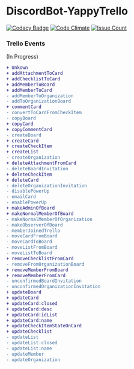 # DiscordBot-YappyTrello

[![Codacy Badge](https://api.codacy.com/project/badge/Grade/72d6f1b8e87e472fac2cd4e6d15dc6fa)](https://www.codacy.com/app/datiti/DiscordBot-YappyTrello?utm_source=github.com&amp;utm_medium=referral&amp;utm_content=datitisev/DiscordBot-YappyTrello&amp;utm_campaign=Badge_Grade)
[![Code Climate](https://codeclimate.com/github/datitisev/DiscordBot-YappyTrello/badges/gpa.svg)](https://codeclimate.com/github/datitisev/DiscordBot-YappyTrello)
[![Issue Count](https://codeclimate.com/github/datitisev/DiscordBot-YappyTrello/badges/issue_count.svg)](https://codeclimate.com/github/datitisev/DiscordBot-YappyTrello)

### Trello Events
(In Progress)

```diff
+ Unkown
+ addAttachmentToCard
+ addChecklistToCard
+ addMemberToBoard
+ addMemberToCard
- addMemberToOrganization
- addToOrganizationBoard
+ commentCard
- convertToCardFromCheckItem
- copyBoard
+ copyCard
+ copyCommentCard
- createBoard
+ createCard
+ createCheckItem
+ createList
- createOrganization
+ deleteAttachmentFromCard
- deleteBoardInvitation
+ deleteCheckItem
+ deleteCard
- deleteOrganizationInvitation
- disablePowerUp
- emailCard
- enablePowerUp
+ makeAdminOfBoard
+ makeNormalMemberOfBoard
- makeNormalMemberOfOrganization
- makeObserverOfBoard
- memberJoinedTrello
- moveCardFromBoard
- moveCardToBoard
- moveListFromBoard
- moveListToBoard
+ removeChecklistFromCard
- removeFromOrganizationBoard
+ removeMemberFromBoard
+ removeMemberFromCard
- unconfirmedBoardInvitation
- unconfirmedOrganizationInvitation
+ updateBoard
+ updateCard
+ updateCard:closed
+ updateCard:desc
+ updateCard:idList
+ updateCard:name
+ updateCheckItemStateOnCard
+ updateChecklist
- updateList
- updateList:closed
- updateList:name
- updateMember
- updateOrganization
```
